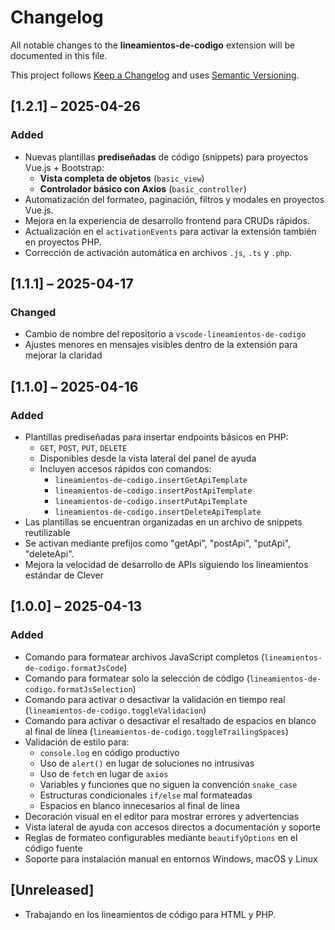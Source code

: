 # Changelog

All notable changes to the **lineamientos-de-codigo** extension will be documented in this file.

This project follows [Keep a Changelog](https://keepachangelog.com/en/1.0.0/) and uses [Semantic Versioning](https://semver.org/).

## [1.2.1] – 2025-04-26

### Added

- Nuevas plantillas **prediseñadas** de código (snippets) para proyectos Vue.js + Bootstrap:
  - **Vista completa de objetos** (`basic_view`)
  - **Controlador básico con Axios** (`basic_controller`)
- Automatización del formateo, paginación, filtros y modales en proyectos Vue.js.
- Mejora en la experiencia de desarrollo frontend para CRUDs rápidos.
- Actualización en el `activationEvents` para activar la extensión también en proyectos PHP.
- Corrección de activación automática en archivos `.js`, `.ts` y `.php`.

## [1.1.1] – 2025-04-17

### Changed

- Cambio de nombre del repositorio a `vscode-lineamientos-de-codigo`
- Ajustes menores en mensajes visibles dentro de la extensión para mejorar la claridad

## [1.1.0] – 2025-04-16

### Added

- Plantillas prediseñadas para insertar endpoints básicos en PHP:
  - `GET`, `POST`, `PUT`, `DELETE`
  - Disponibles desde la vista lateral del panel de ayuda
  - Incluyen accesos rápidos con comandos:
    - `lineamientos-de-codigo.insertGetApiTemplate`
    - `lineamientos-de-codigo.insertPostApiTemplate`
    - `lineamientos-de-codigo.insertPutApiTemplate`
    - `lineamientos-de-codigo.insertDeleteApiTemplate`
- Las plantillas se encuentran organizadas en un archivo de snippets reutilizable
- Se activan mediante prefijos como "getApi", "postApi", "putApi", "deleteApi".
- Mejora la velocidad de desarrollo de APIs siguiendo los lineamientos estándar de Clever

## [1.0.0] – 2025-04-13

### Added

- Comando para formatear archivos JavaScript completos (`lineamientos-de-codigo.formatJsCode`)
- Comando para formatear solo la selección de código (`lineamientos-de-codigo.formatJsSelection`)
- Comando para activar o desactivar la validación en tiempo real (`lineamientos-de-codigo.toggleValidacion`)
- Comando para activar o desactivar el resaltado de espacios en blanco al final de línea (`lineamientos-de-codigo.toggleTrailingSpaces`)
- Validación de estilo para:
  - `console.log` en código productivo
  - Uso de `alert()` en lugar de soluciones no intrusivas
  - Uso de `fetch` en lugar de `axios`
  - Variables y funciones que no siguen la convención `snake_case`
  - Estructuras condicionales `if/else` mal formateadas
  - Espacios en blanco innecesarios al final de línea
- Decoración visual en el editor para mostrar errores y advertencias
- Vista lateral de ayuda con accesos directos a documentación y soporte
- Reglas de formateo configurables mediante `beautifyOptions` en el código fuente
- Soporte para instalación manual en entornos Windows, macOS y Linux

## [Unreleased]

- Trabajando en los lineamientos de código para HTML y PHP.
